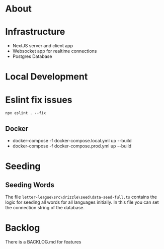 # About


# Infrastructure
- NextJS server and client app
- Websocket app for realtime connections
- Postgres Database

# Local Development

# Eslint fix issues 
```npx eslint . --fix```

## Docker
- docker-compose -f docker-compose.local.yml up --build
- docker-compose -f docker-compose.prod.yml up --build

# Seeding

## Seeding Words
The file ```letter-league\src\drizzle\seed\data-seed-full.ts``` contains the logic for seeding all words for all languages initially. In this file you can set the connection string of the database.

# Backlog
There is a BACKLOG.md for features
